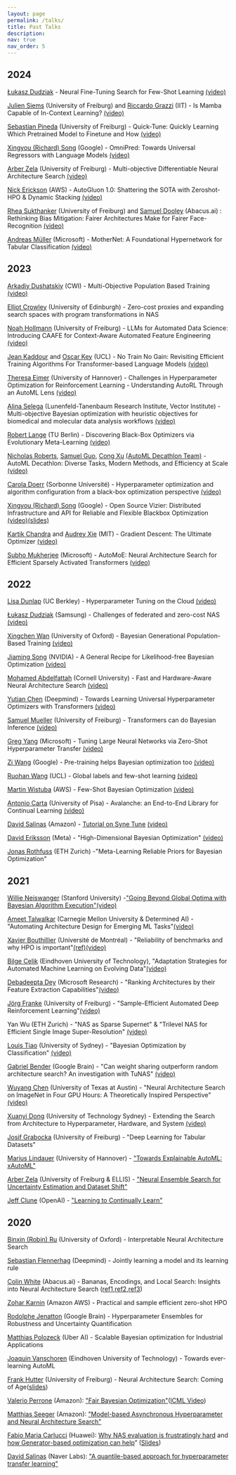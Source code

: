 ```yaml
---
layout: page
permalink: /talks/
title: Past Talks
description: 
nav: true
nav_order: 5
---
```



## 2024

[Łukasz Dudziak](https://scholar.google.com/citations?user=R47NvpoAAAAJ&hl=pl) - Neural Fine-Tuning Search for Few-Shot Learning [(video)](https://youtu.be/0nN8auFWEu8?si=0FOtQXik3xB-C8v5)


[Julien Siems](https://scholar.google.de/citations?user=rKgTTh8AAAAJ&hl=de) (University of Freiburg) and [Riccardo Grazzi](https://scholar.google.de/citations?user=9Tlyx1IAAAAJ&hl=de) (IIT) -  Is Mamba Capable of In-Context Learning? [(video)](https://youtu.be/q5-RPiBP2Bs?feature=shared)


[Sebastian Pineda](https://relea.informatik.uni-freiburg.de/people/sebastian-pineda) (University of Freiburg) - Quick-Tune: Quickly Learning Which Pretrained Model to Finetune and How [(video)](https://youtu.be/bdQLWnaxAnc?feature=shared)


[Xingyou (Richard) Song](https://xingyousong.github.io/) (Google) - OmniPred: Towards Universal Regressors with Language Models [(video)](https://youtu.be/fv-cK9LgQmk?feature=shared)


[Arber Zela](https://ml.informatik.uni-freiburg.de/profile/zela/) (University of Freiburg)  - Multi-objective Differentiable Neural Architecture Search [(video)](https://youtu.be/649r1j31RbU?si=WJShDKPhnkXYW9ar)

[Nick Erickson](https://scholar.google.com/citations?user=I0nj-TcAAAAJ&hl=en) (AWS) - AutoGluon 1.0: Shattering the SOTA with Zeroshot-HPO & Dynamic Stacking [(video)](https://youtu.be/ut6IYyUNtVc?si=Pd2rtWlYdOTpI2We)


[Rhea Sukthanker](https://rheasukthanker.github.io/) (University of Freiburg) and [Samuel Dooley](http://spamueldooley.com/) (Abacus.ai) : Rethinking Bias Mitigation: Fairer Architectures Make for Fairer Face-Recognition [(video)](https://youtu.be/9CSfO9XUkIU?feature=shared)


[Andreas Müller](https://amueller.github.io/) (Microsoft)  - MotherNet: A Foundational Hypernetwork for Tabular Classification [(video)](https://youtu.be/-pAuQSAW5w0?feature=shared)


## 2023

[Arkadiy Dushatskiy](https://www.cwi.nl/en/people/arkadiy-dushatskiy/) (CWI) - Multi-Objective Population Based Training [(video)](https://youtu.be/mxpMGmGe37I?feature=shared)


[Elliot Crowley](https://elliotjcrowley.github.io/) (University of Edinburgh) -  Zero-cost proxies and expanding search spaces with program transformations in NAS


[Noah Hollmann](https://ml.informatik.uni-freiburg.de/profile/hollmann/) (University of Freiburg) - LLMs for Automated Data Science: Introducing CAAFE for Context-Aware Automated Feature Engineering [(video)](https://youtu.be/oFMzZfTd4xg?feature=shared)


[Jean Kaddour](https://jeankaddour.com/) and [Oscar Key](https://oscarkey.github.io/) (UCL) - No Train No Gain: Revisiting Efficient Training Algorithms For Transformer-based Language Models [(video)](https://youtu.be/vg0kBT37EK4?si=oIK4lcvIiSmDnz0y)


[Theresa Eimer](https://scholar.google.com/citations?user=nKbDyf0AAAAJ&hl=en) (University of Hannover) - Challenges in Hyperparameter Optimization for Reinforcement Learning - Understanding AutoRL Through an AutoML Lens [(video)](https://youtu.be/RsBjvKXygxc)


[Alina Selega](https://scholar.google.ca/citations?hl=en&user=tpG4CaIAAAAJ&view_op=list_works&sortby=pubdate) (Lunenfeld-Tanenbaum Research Institute, Vector Institute) - Multi-objective Bayesian optimization with heuristic objectives for biomedical and molecular data analysis workflows [(video)](https://youtu.be/U9HHeaHeCqc)


[Robert Lange](https://roberttlange.github.io/) (TU Berlin) - Discovering Black-Box Optimizers via Evolutionary Meta-Learning [(video)](https://youtu.be/1H0Z3UEutos)

[Nicholas Roberts](https://nick11roberts.science/), [Samuel Guo](https://www.linkedin.com/in/samuel-guo-03570b148/), [Cong Xu](https://scholar.google.com/citations?user=B8WA2XsAAAAJ) [(AutoML Decathlon Team)](https://www.cs.cmu.edu/~automl-decathlon-22/) - AutoML Decathlon: Diverse Tasks, Modern Methods, and Efficiency at Scale [(video)](https://youtu.be/dGDGpvkQWJM)

[Carola Doerr](https://webia.lip6.fr/~doerr/) (Sorbonne Université) - Hyperparameter optimization and algorithm configuration from a black-box optimization perspective [(video)](https://youtu.be/SD0SU0uW6SI)

[Xingyou (Richard) Song](https://xingyousong.github.io/) (Google) - Open Source Vizier: Distributed Infrastructure and API for Reliable and Flexible Blackbox Optimization [(video)](https://youtu.be/Ya_V5isGdG8)[(slides)](../assets/pdf/slides_richard_song.pdf)

[Kartik Chandra](https://cs.stanford.edu/~kach/) and [Audrey Xie](https://0a.ax/) (MIT) - Gradient Descent: The Ultimate Optimizer [(video)](https://youtu.be/v_8eV0PjRuc)

[Subho Mukherjee](https://www.microsoft.com/en-us/research/people/submukhe/) (Microsoft) - AutoMoE: Neural Architecture Search for Efficient Sparsely Activated Transformers [(video)](https://youtu.be/sSusEYtL-YM)



## 2022

[Lisa Dunlap](https://www.lisabdunlap.com/) (UC Berkley) - Hyperparameter Tuning on the Cloud [(video)](https://youtu.be/6_jggZz-VSI)

[Łukasz Dudziak](https://scholar.google.com/citations?user=R47NvpoAAAAJ&hl=pl) (Samsung) - Challenges of federated and zero-cost NAS [(video)](https://youtu.be/24A0jUY0BTU)

[Xingchen Wan](https://www.robots.ox.ac.uk/~xwan/) (University of Oxford) - Bayesian Generational Population-Based Training [(video)](https://youtu.be/xWNXzneLmm8)

[Jiaming Song](https://tsong.me/) (NVIDIA) - A General Recipe for Likelihood-free Bayesian Optimization [(video)](https://youtu.be/cHR9WJnn5dE)

[Mohamed Abdelfattah](https://www.mohsaied.com/) (Cornell University) - Fast and Hardware-Aware Neural Architecture Search [(video)](https://youtu.be/Ij7oqAwLPOk)

[Yutian Chen](https://www.cantab.net/users/yutian.chen/index.html) (Deepmind) - Towards Learning Universal Hyperparameter Optimizers with Transformers [(video)](https://youtu.be/dt7yn_kSrDI)

[Samuel Mueller](https://ml.informatik.uni-freiburg.de/profile/mueller/) (University of Freiburg) - Transformers can do Bayesian Inference [(video)](https://youtu.be/XnngBWe2WYE)

[Greg Yang](https://www.microsoft.com/en-us/research/people/gregyang/) (Microsoft) - Tuning Large Neural Networks via Zero-Shot Hyperparameter Transfer  [(video)](https://youtu.be/XpU3mDKJOak)

[Zi Wang](https://ziw.mit.edu/) (Google) - Pre-training helps Bayesian optimization too [(video)](https://www.youtube.com/watch?v=cH4-hHXvO5c)

[Ruohan Wang](https://ruohanw.github.io/) (UCL) - Global labels and few-shot learning [(video)](https://www.youtube.com/watch?v=oT2Y6byjhYQ)

[Martin Wistuba](https://scholar.google.de/citations?user=pTULHVsAAAAJ&hl=de) (AWS) - Few-Shot Bayesian Optimization [(video)](https://www.youtube.com/watch?v=mJduKEKSh_A)

[Antonio Carta](http://pages.di.unipi.it/carta/) (University of Pisa) - Avalanche: an End-to-End Library for Continual Learning [(video)](https://www.youtube.com/watch?v=n6mykeLdeg0)

[David Salinas](https://geoalgo.github.io/) (Amazon) - [Tutorial on Syne Tune](https://github.com/awslabs/syne-tune) [(video)](https://www.youtube.com/watch?v=DlM-__TTa3U&t=647s)

[David Eriksson](https://dme65.github.io/) (Meta) - "High-Dimensional Bayesian Optimization" [(video)](https://www.youtube.com/watch?v=jjaOWe29krU&t=2352s)

[Jonas Rothfuss](https://las.inf.ethz.ch/people/jonas-rothfuss) (ETH Zurich) -"Meta-Learning Reliable Priors for Bayesian Optimization"


## 2021

[Willie Neiswanger](https://willieneis.github.io/) (Stanford University) -["Going Beyond Global Optima with Bayesian Algorithm Execution"](https://willieneis.github.io/bax-website/)[(video)](https://www.youtube.com/watch?v=Jp73k6jcpGs&t=50s)

[Ameet Talwalkar](https://www.cs.cmu.edu/~atalwalk/) (Carnegie Mellon University & Determined AI) - "Automating Architecture Design for Emerging ML Tasks"[(video)](https://www.youtube.com/watch?v=N5-d4URSTSE&t=2716s)

[Xavier Bouthillier](https://mila.quebec/en/person/xavier-bouthillier/) (Université de Montréal) - "Reliability of benchmarks and why HPO is important"[(ref)](https://arxiv.org/abs/2103.03098)[(video)](https://www.youtube.com/watch?v=ZRQF72IXiDc)

[Bilge Celik](https://research.tue.nl/en/persons/bilge-celik-aydin) (Eindhoven University of Technology), "Adaptation Strategies for Automated Machine Learning on Evolving Data"[(video)](https://www.youtube.com/watch?v=m4uSKU-KwuI&t=3s)

[Debadeepta Dey](https://www.microsoft.com/en-us/research/people/dedey/) (Microsoft Research) - "Ranking Architectures by their Feature Extraction Capabilities"[(video)](https://www.youtube.com/watch?v=K6wz4DcwVkI)

[Jörg Franke](https://ml.informatik.uni-freiburg.de/people/franke/index.html) (University of Freiburg) - "Sample-Efficient Automated Deep Reinforcement Learning"[(video)](https://www.youtube.com/watch?v=asHw00jw4Ng)

Yan Wu (ETH Zurich) - "NAS as Sparse Supernet" & "Trilevel NAS for Efficient Single Image Super-Resolution" [(video)](https://www.youtube.com/watch?v=zcXsRJ69g3c)

[Louis Tiao](https://tiao.io/) (University of Sydney) - "Bayesian Optimization by Classification" [(video)](https://www.youtube.com/watch?v=eT3nHnN3OYA)

[Gabriel Bender](https://scholar.google.com/citations?user=6D-XbmAAAAAJ&hl=de) (Google Brain) - "Can weight sharing outperform random architecture search? An investigation with TuNAS" [(video)](https://youtu.be/JbtZVQVJbY8)

[Wuyang Chen](https://chenwydj.github.io/) (University of Texas at Austin) - "Neural Architecture Search on ImageNet in Four GPU Hours: A Theoretically Inspired Perspective" [(video)](https://www.youtube.com/watch?v=o8V1LeZaPwU&t=1152s)

[Xuanyi Dong](https://xuanyidong.com/) (University of Technology Sydney) - Extending the Search from Architecture to Hyperparameter, Hardware, and System [(video)](https://youtu.be/ayjKCVxRW2Y)

[Josif Grabocka](https://relea.informatik.uni-freiburg.de/people/josif-grabocka) (University of Freiburg) - "Deep Learning for Tabular Datasets"

[Marius Lindauer](https://www.tnt.uni-hannover.de/en/staff/lindauer/) (University of Hannover) - ["Towards Explainable AutoML: xAutoML"](https://www.automl.org/wp-content/uploads/2021/03/xAutoML-PDP.pdf)

[Arber Zela](https://ml.informatik.uni-freiburg.de/people/zela/index.html) (University of Freiburg & ELLIS) - ["Neural Ensemble Search for Uncertainty Estimation and Dataset Shift"](https://www.automl.org/wp-content/uploads/2021/03/AutoML_seminar__NES.pdf)

[Jeff Clune](http://jeffclune.com/) (OpenAI) - ["Learning to Continually Learn"](https://slideslive.com/38930882/learning-to-continually-learn?)

## 2020

[Binxin (Robin) Ru](https://rubinxin.github.io/) (University of Oxford) - Interpretable Neural Architecture Search  

[Sebastian Flennerhag](http://flennerhag.com/) (Deepmind) - Jointly learning a model and its learning rule

[Colin White](https://crwhite.ml/) (Abacus.ai) - Bananas, Encodings, and Local Search: Insights into Neural Architecture Search ([ref1](https://arxiv.org/abs/1910.11858),[ref2](https://arxiv.org/abs/2007.04965),[ref3](https://arxiv.org/abs/2005.02960))

[Zohar Karnin](https://scholar.google.com/citations?user=aUsrzjgAAAAJ&hl=en) (Amazon AWS) - Practical and sample efficient zero-shot HPO

[Rodolphe Jenatton](http://rodolphejenatton.com/) (Google Brain) - Hyperparameter Ensembles for Robustness and Uncertainty Quantification

[Matthias Polozeck](https://scholar.google.com/citations?user=g5BRMkoAAAAJ&hl=en) (Uber AI) - Scalable Bayesian optimization for Industrial Applications

[Joaquin Vanschoren](https://joaquinvanschoren.github.io/home/) (Eindhoven University of Technology) - Towards ever-learning AutoML

[Frank Hutter](http://aad.informatik.uni-freiburg.de/people/hutter/) (University of Freiburg) - Neural Architecture Search: Coming of Age([slides](https://www.dropbox.com/s/4nv8fuhuenxsx87/Frank_Hutter__NAS_Coming_of_Age_2020.pdf?dl=0))

[Valerio Perrone](https://sites.google.com/view/valerioperrone/) (Amazon): ["Fair Bayesian Optimization"](https://arxiv.org/abs/2006.05109)([ICML Video](https://slideslive.com/38930648/fair-bayesian-optimization))

[Matthias Seeger](https://mseeger.github.io/) (Amazon): ["Model-based Asynchronous Hyperparameter and Neural Architecture Search"](https://arxiv.org/abs/2003.10865)

[Fabio Maria Carlucci](https://fmcarlucci.github.io/) (Huawei): [Why NAS evaluation is frustratingly hard](https://openreview.net/forum?id=HygrdpVKvr) and [how Generator-based optimization can help](https://arxiv.org/abs/2004.01395)”  ([Slides](https://docs.google.com/presentation/d/1j9U8Tl1faTkXLN_dc5mf9ack1YVBq3N3FH86wbAyDwg/edit?usp=sharing))

[David Salinas](https://geoalgo.github.io/) (Naver Labs): ["A quantile-based approach for hyperparameter transfer learning"](https://proceedings.icml.cc/static/paper_files/icml/2020/4367-Paper.pdf)



